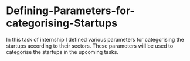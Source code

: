 # Defining-Parameters-for-categorising-Startups
In this task of internship I defined various parameters for categorising the startups according to their sectors.
These parameters will be used to categorise the startups in the upcoming tasks. 
